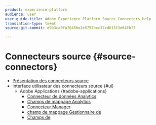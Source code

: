 ```yaml
---
product: experience-platform
audience: user
user-guide-title: Adobe Experience Platform Source Connectors Help
translation-type: tm+mt
source-git-commit: e9b3ca0fa76456e2e6757bcc37cd813f3e64fbf7

---
```



# Connecteurs source {#source-connectors}

- [Présentation des connecteurs source](home.md)
- Interface utilisateur des connecteurs source {#ui}
   - Adobe Applications {#adobe-applications}
      - [Connecteur de données Analytics](ui/adobe-applications/analytics.md)
      - [Champs de mappage Analytics](ui/adobe-applications/analytics-mapping.md)
      - [Connecteur   Manager](ui/adobe-applications/audience-manager.md)
      - [champ de mappage  Gestionnaire de](ui/adobe-applications/audience-manager-mapping.md)
      - [Champs de](ui/adobe-applications/target-mapping.md)